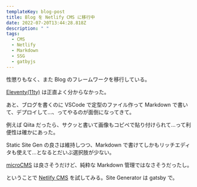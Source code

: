 ```yaml
---
templateKey: blog-post
title: Blog を Netlify CMS に移行中
date: 2022-07-20T13:44:28.818Z
description: " "
tags:
  - CMS
  - Netlify
  - Markdown
  - SSG
  - gatbyjs
---
```

性懲りもなく、また Blog のフレームワークを移行している。

[Eleventy(11ty)](/posts/2021-01-12-moved_to_eleventy/) は正直よく分からなかった。

あと、ブログを書くのに VSCode で定型のファイル作って Markdown で書いて、デプロイして…、ってやるのが面倒になってきて。

例えば Qiita だったら、サクッと書いて画像もコピペで貼り付けられて…って利便性は確かにあった。

Static Site Gen の良さは維持しつつ、Markdown で書けてしかもリッチエディタも使えて…となるとだいぶ選択肢が少ない。

[microCMS](https://microcms.io/) は良さそうだけど、純粋な Markdown 管理ではなさそうだったし。

ということで [Netlify CMS](https://www.netlifycms.org/) を試してみる。Site Generator は gatsby で。